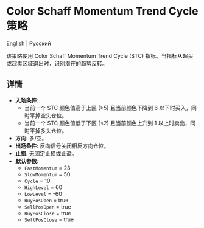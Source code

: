 # Color Schaff Momentum Trend Cycle 策略
[English](README.md) | [Русский](README_ru.md)

该策略使用 Color Schaff Momentum Trend Cycle (STC) 指标。当指标从超买或超卖区域退出时，识别潜在的趋势反转。

## 详情

- **入场条件**:
  - 当前一个 STC 颜色值高于上区 (>5) 且当前颜色下降到 6 以下时买入，同时平掉空头仓位。
  - 当前一个 STC 颜色值低于下区 (<2) 且当前颜色上升到 1 以上时卖出，同时平掉多头仓位。
- **方向**: 多/空。
- **出场条件**: 反向信号关闭相反方向仓位。
- **止损**: 无固定止损或止盈。
- **默认参数**:
  - `FastMomentum` = 23
  - `SlowMomentum` = 50
  - `Cycle` = 10
  - `HighLevel` = 60
  - `LowLevel` = -60
  - `BuyPosOpen` = true
  - `SellPosOpen` = true
  - `BuyPosClose` = true
  - `SellPosClose` = true

